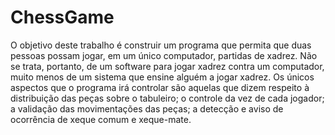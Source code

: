 # ChessGame

O objetivo deste trabalho é construir um programa que permita que duas pessoas 
possam jogar, em um único computador, partidas de xadrez. Não se trata, portanto, de 
um software para jogar xadrez contra um computador, muito menos de um sistema que 
ensine alguém a jogar xadrez. 
Os únicos aspectos que o programa irá controlar são aquelas que dizem respeito à 
distribuição das peças sobre o tabuleiro; o controle da vez de cada jogador; a validação 
das movimentações das peças; a detecção e aviso de ocorrência de xeque comum e 
xeque-mate.
